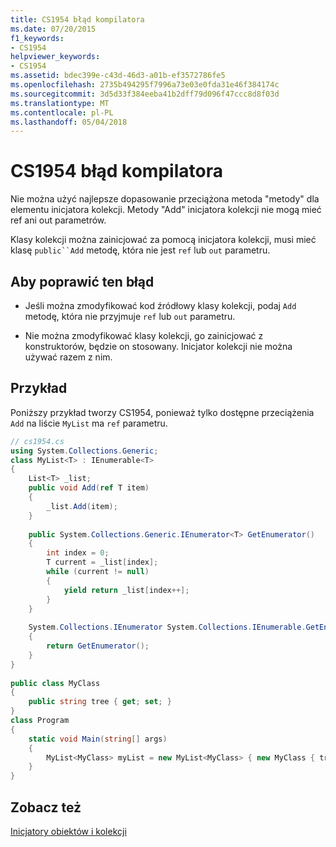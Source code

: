 ```yaml
---
title: CS1954 błąd kompilatora
ms.date: 07/20/2015
f1_keywords:
- CS1954
helpviewer_keywords:
- CS1954
ms.assetid: bdec399e-c43d-46d3-a01b-ef3572786fe5
ms.openlocfilehash: 2735b494295f7996a73e03e0fda31e46f384174c
ms.sourcegitcommit: 3d5d33f384eeba41b2dff79d096f47ccc8d8f03d
ms.translationtype: MT
ms.contentlocale: pl-PL
ms.lasthandoff: 05/04/2018
---
```

# <a name="compiler-error-cs1954"></a>CS1954 błąd kompilatora
Nie można użyć najlepsze dopasowanie przeciążona metoda "metody" dla elementu inicjatora kolekcji. Metody "Add" inicjatora kolekcji nie mogą mieć ref ani out parametrów.  
  
 Klasy kolekcji można zainicjować za pomocą inicjatora kolekcji, musi mieć klasę `public``Add` metodę, która nie jest `ref` lub `out` parametru.  
  
## <a name="to-correct-this-error"></a>Aby poprawić ten błąd  
  
-   Jeśli można zmodyfikować kod źródłowy klasy kolekcji, podaj `Add` metodę, która nie przyjmuje `ref` lub `out` parametru.  
  
-   Nie można zmodyfikować klasy kolekcji, go zainicjować z konstruktorów, będzie on stosowany. Inicjator kolekcji nie można używać razem z nim.  
  
## <a name="example"></a>Przykład  
 Poniższy przykład tworzy CS1954, ponieważ tylko dostępne przeciążenia `Add` na liście `MyList` ma `ref` parametru.  
  
```csharp  
// cs1954.cs  
using System.Collections.Generic;  
class MyList<T> : IEnumerable<T>  
{  
    List<T> _list;  
    public void Add(ref T item)  
    {  
        _list.Add(item);  
    }  
  
    public System.Collections.Generic.IEnumerator<T> GetEnumerator()  
    {  
        int index = 0;  
        T current = _list[index];  
        while (current != null)  
        {  
            yield return _list[index++];  
        }  
    }  
  
    System.Collections.IEnumerator System.Collections.IEnumerable.GetEnumerator()  
    {  
        return GetEnumerator();  
    }  
}  
  
public class MyClass  
{  
    public string tree { get; set; }  
}  
class Program  
{  
    static void Main(string[] args)  
    {  
        MyList<MyClass> myList = new MyList<MyClass> { new MyClass { tree = "maple" } }; // CS1954  
    }  
}  
```  
  
## <a name="see-also"></a>Zobacz też  
 [Inicjatory obiektów i kolekcji](../../csharp/programming-guide/classes-and-structs/object-and-collection-initializers.md)
